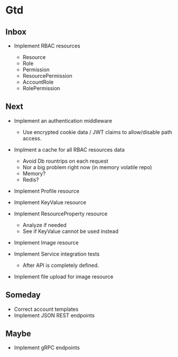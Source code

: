 # Gtd

## Inbox

* Implement RBAC resources

  * Resource
  * Role
  * Permission
  * ResourcePermission
  * AccountRole
  * RolePermission

## Next

* Implement an authentication middleware

    * Use encrypted cookie data / JWT claims to allow/disable path access.

* Implment a cache for all RBAC resources data

    * Avoid Db rountrips on each request
    * Nor a big problem right now (in memory volatile repo)
    * Memory?
    * Redis?

* Implement Profile resource

* Implement KeyValue resource

* Implement ResourceProperty resource

  * Analyze if needed
  * See if KeyValue cannot be used instead

* Implement Image resource

* Implement Service integration tests

  * After API is completely defined.

* Implement file upload for image resource

## Someday
  * Correct account templates
  * Implement JSON REST endpoints

## Maybe
  * Implement gRPC endpoints


